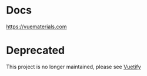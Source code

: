# Docs
https://vuematerials.com

# Deprecated

This project is no longer maintained, please see [Vuetify](https://github.com/vuetifyjs/vuetify)
